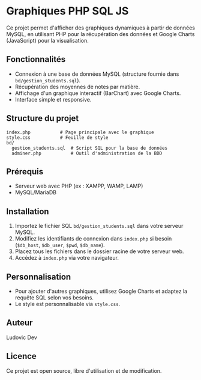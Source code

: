 # Graphiques PHP SQL JS

Ce projet permet d'afficher des graphiques dynamiques à partir de données MySQL, en utilisant PHP pour la récupération des données et Google Charts (JavaScript) pour la visualisation.

## Fonctionnalités
- Connexion à une base de données MySQL (structure fournie dans `bd/gestion_students.sql`).
- Récupération des moyennes de notes par matière.
- Affichage d'un graphique interactif (BarChart) avec Google Charts.
- Interface simple et responsive.

## Structure du projet
```
index.php           # Page principale avec le graphique
style.css           # Feuille de style
bd/
  gestion_students.sql  # Script SQL pour la base de données
  adminer.php           # Outil d'administration de la BDD
```

## Prérequis
- Serveur web avec PHP (ex : XAMPP, WAMP, LAMP)
- MySQL/MariaDB

## Installation
1. Importez le fichier SQL `bd/gestion_students.sql` dans votre serveur MySQL.
2. Modifiez les identifiants de connexion dans `index.php` si besoin (`$db_host`, `$db_user`, `$pwd`, `$db_name`).
3. Placez tous les fichiers dans le dossier racine de votre serveur web.
4. Accédez à `index.php` via votre navigateur.

## Personnalisation
- Pour ajouter d'autres graphiques, utilisez Google Charts et adaptez la requête SQL selon vos besoins.
- Le style est personnalisable via `style.css`.

## Auteur
Ludovic Dev

## Licence
Ce projet est open source, libre d'utilisation et de modification.
